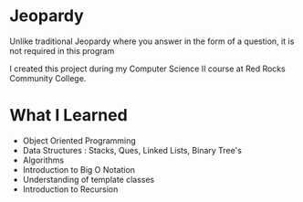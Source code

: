 # Jeopardy

Unlike traditional Jeopardy where you answer in the form of a question, it is not required in this program

I created this project during my Computer Science II course at Red Rocks Community College. 

# What I Learned

- Object Oriented Programming
- Data Structures : Stacks, Ques, Linked Lists, Binary Tree's
- Algorithms
- Introduction to Big O Notation
- Understanding of template classes
- Introduction to Recursion
